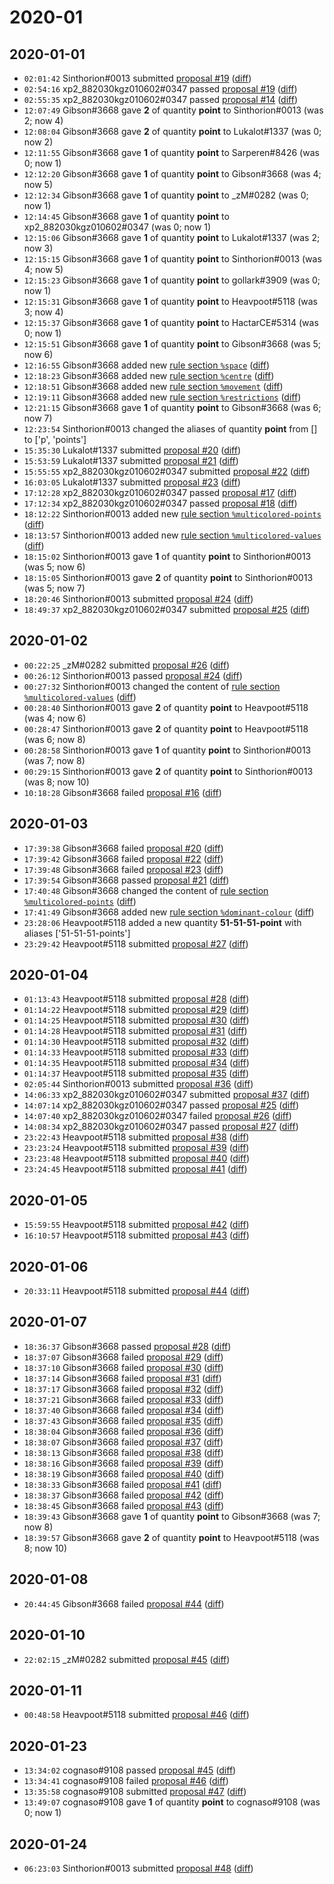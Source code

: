# 2020-01

## 2020-01-01

* `02:01:42` Sinthorion#0013 submitted [proposal #19](../proposals.md#19) ([diff](https://github.com/Quonauts/Quonauts-6/commit/dfece6ce74878748464524544d326d0ad2603d75))
* `02:54:16` xp2_882030kgz010602#0347 passed [proposal #19](../proposals.md#19) ([diff](https://github.com/Quonauts/Quonauts-6/commit/46ec8c273f85179ba51169b92bbb910e0747f402))
* `02:55:35` xp2_882030kgz010602#0347 passed [proposal #14](../proposals.md#14) ([diff](https://github.com/Quonauts/Quonauts-6/commit/f71a6349da261979337aa0505d2b5310b1c35f0e))
* `12:07:49` Gibson#3668 gave **2** of quantity **point** to Sinthorion#0013 (was 2; now 4)
* `12:08:04` Gibson#3668 gave **2** of quantity **point** to Lukalot#1337 (was 0; now 2)
* `12:11:55` Gibson#3668 gave **1** of quantity **point** to Sarperen#8426 (was 0; now 1)
* `12:12:20` Gibson#3668 gave **1** of quantity **point** to Gibson#3668 (was 4; now 5)
* `12:12:34` Gibson#3668 gave **1** of quantity **point** to _zM#0282 (was 0; now 1)
* `12:14:45` Gibson#3668 gave **1** of quantity **point** to xp2_882030kgz010602#0347 (was 0; now 1)
* `12:15:06` Gibson#3668 gave **1** of quantity **point** to Lukalot#1337 (was 2; now 3)
* `12:15:15` Gibson#3668 gave **1** of quantity **point** to Sinthorion#0013 (was 4; now 5)
* `12:15:23` Gibson#3668 gave **1** of quantity **point** to gollark#3909 (was 0; now 1)
* `12:15:31` Gibson#3668 gave **1** of quantity **point** to Heavpoot#5118 (was 3; now 4)
* `12:15:37` Gibson#3668 gave **1** of quantity **point** to HactarCE#5314 (was 0; now 1)
* `12:15:51` Gibson#3668 gave **1** of quantity **point** to Gibson#3668 (was 5; now 6)
* `12:16:55` Gibson#3668 added new [rule section `%space`](../rules.md#space) ([diff](https://github.com/Quonauts/Quonauts-6/commit/e47b6f7a54d0ffd168bbca9320c65f71eae5cad7))
* `12:18:23` Gibson#3668 added new [rule section `%centre`](../rules.md#centre) ([diff](https://github.com/Quonauts/Quonauts-6/commit/e6472fcd1e2d7d89a6ef892cf2ae3421c127ef91))
* `12:18:51` Gibson#3668 added new [rule section `%movement`](../rules.md#movement) ([diff](https://github.com/Quonauts/Quonauts-6/commit/ebc2f83e561caad00f86cdf60f4347a34590d519))
* `12:19:11` Gibson#3668 added new [rule section `%restrictions`](../rules.md#restrictions) ([diff](https://github.com/Quonauts/Quonauts-6/commit/0b4cff5afc7a818935c97b6cd00415301f3f34da))
* `12:21:15` Gibson#3668 gave **1** of quantity **point** to Gibson#3668 (was 6; now 7)
* `12:23:54` Sinthorion#0013 changed the aliases of quantity **point** from [] to ['p', 'points']
* `15:35:30` Lukalot#1337 submitted [proposal #20](../proposals.md#20) ([diff](https://github.com/Quonauts/Quonauts-6/commit/6d70d3ada2c7f4979cae79bc21b116d8e9c8a252))
* `15:53:59` Lukalot#1337 submitted [proposal #21](../proposals.md#21) ([diff](https://github.com/Quonauts/Quonauts-6/commit/9b79b2c03ab644e3343b022cd348aabfde07989c))
* `15:55:55` xp2_882030kgz010602#0347 submitted [proposal #22](../proposals.md#22) ([diff](https://github.com/Quonauts/Quonauts-6/commit/f6bc16e9d1313fa02f3e65d7e27a16150e14441f))
* `16:03:05` Lukalot#1337 submitted [proposal #23](../proposals.md#23) ([diff](https://github.com/Quonauts/Quonauts-6/commit/d2809eeef06a5f89f7abfde113abf7831ae0c3e3))
* `17:12:28` xp2_882030kgz010602#0347 passed [proposal #17](../proposals.md#17) ([diff](https://github.com/Quonauts/Quonauts-6/commit/d610e642bc45198ca1bca3156ade5c2182e9350a))
* `17:12:34` xp2_882030kgz010602#0347 passed [proposal #18](../proposals.md#18) ([diff](https://github.com/Quonauts/Quonauts-6/commit/1ab61538af3fac7ac384b21e9d922e766ce1e021))
* `18:12:22` Sinthorion#0013 added new [rule section `%multicolored-points`](../rules.md#multicolored-points) ([diff](https://github.com/Quonauts/Quonauts-6/commit/83740ebc2dbbfa4b70ae3d5531b76975740c4b3c))
* `18:13:57` Sinthorion#0013 added new [rule section `%multicolored-values`](../rules.md#multicolored-values) ([diff](https://github.com/Quonauts/Quonauts-6/commit/1f7b6ca024b208e0677df4869d4c412f7359248f))
* `18:15:02` Sinthorion#0013 gave **1** of quantity **point** to Sinthorion#0013 (was 5; now 6)
* `18:15:05` Sinthorion#0013 gave **2** of quantity **point** to Sinthorion#0013 (was 5; now 7)
* `18:20:46` Sinthorion#0013 submitted [proposal #24](../proposals.md#24) ([diff](https://github.com/Quonauts/Quonauts-6/commit/31a6649003c1d3d3e11d046bbd1640c6c33d100c))
* `18:49:37` xp2_882030kgz010602#0347 submitted [proposal #25](../proposals.md#25) ([diff](https://github.com/Quonauts/Quonauts-6/commit/4ed8040df32c1701fffee3c1a1e0de7aa9e43d33))

## 2020-01-02

* `00:22:25` _zM#0282 submitted [proposal #26](../proposals.md#26) ([diff](https://github.com/Quonauts/Quonauts-6/commit/37ea88cba3fd3d33faa0808cf9124afe927b9df0))
* `00:26:12` Sinthorion#0013 passed [proposal #24](../proposals.md#24) ([diff](https://github.com/Quonauts/Quonauts-6/commit/8f6f10136559c08797e2579bcaa0dbcf68ce28b4))
* `00:27:32` Sinthorion#0013 changed the content of [rule section `%multicolored-values`](../rules.md#multicolored-values) ([diff](https://github.com/Quonauts/Quonauts-6/commit/6bb6d8b4856cd1e809954eb033c0c952084a7f07))
* `00:28:40` Sinthorion#0013 gave **2** of quantity **point** to Heavpoot#5118 (was 4; now 6)
* `00:28:47` Sinthorion#0013 gave **2** of quantity **point** to Heavpoot#5118 (was 6; now 8)
* `00:28:58` Sinthorion#0013 gave **1** of quantity **point** to Sinthorion#0013 (was 7; now 8)
* `00:29:15` Sinthorion#0013 gave **2** of quantity **point** to Sinthorion#0013 (was 8; now 10)
* `10:18:28` Gibson#3668 failed [proposal #16](../proposals.md#16) ([diff](https://github.com/Quonauts/Quonauts-6/commit/eb34c648e323e78388131725cd57d495866f8c18))

## 2020-01-03

* `17:39:38` Gibson#3668 failed [proposal #20](../proposals.md#20) ([diff](https://github.com/Quonauts/Quonauts-6/commit/6acbafdf249206281c2088be8d10435bba85a8ad))
* `17:39:42` Gibson#3668 failed [proposal #22](../proposals.md#22) ([diff](https://github.com/Quonauts/Quonauts-6/commit/ca8bcbfa18e827e6cd75b37794e5af2008dfa1f0))
* `17:39:48` Gibson#3668 failed [proposal #23](../proposals.md#23) ([diff](https://github.com/Quonauts/Quonauts-6/commit/99cf68b952f7379068a4aadd88d1c5a282f9dee9))
* `17:39:54` Gibson#3668 passed [proposal #21](../proposals.md#21) ([diff](https://github.com/Quonauts/Quonauts-6/commit/be66ebe9272aec7ac6c6b6ac5ac0bb32cabb7095))
* `17:40:48` Gibson#3668 changed the content of [rule section `%multicolored-points`](../rules.md#multicolored-points) ([diff](https://github.com/Quonauts/Quonauts-6/commit/1ecf0edf516012b4d239388ad25335c1b2b44da7))
* `17:41:49` Gibson#3668 added new [rule section `%dominant-colour`](../rules.md#dominant-colour) ([diff](https://github.com/Quonauts/Quonauts-6/commit/6cdce22349ee8ee5b737832d8f68a55318f4587c))
* `23:28:06` Heavpoot#5118 added a new quantity **51-51-51-point** with aliases ['51-51-51-points']
* `23:29:42` Heavpoot#5118 submitted [proposal #27](../proposals.md#27) ([diff](https://github.com/Quonauts/Quonauts-6/commit/0ebce0a1b391beaaed0eb92abe29523538e7323f))

## 2020-01-04

* `01:13:43` Heavpoot#5118 submitted [proposal #28](../proposals.md#28) ([diff](https://github.com/Quonauts/Quonauts-6/commit/489625b98383d421b7ecd0ef8bb20c3d0a3984b3))
* `01:14:22` Heavpoot#5118 submitted [proposal #29](../proposals.md#29) ([diff](https://github.com/Quonauts/Quonauts-6/commit/28886a4e24eedc4b5610598ee21d3fae29423802))
* `01:14:25` Heavpoot#5118 submitted [proposal #30](../proposals.md#30) ([diff](https://github.com/Quonauts/Quonauts-6/commit/c1b645b9ea51ef80e413fbda7fcc5eb9d2da478c))
* `01:14:28` Heavpoot#5118 submitted [proposal #31](../proposals.md#31) ([diff](https://github.com/Quonauts/Quonauts-6/commit/3f918553974dd2608f82a2920a6e2f1d63dddcf2))
* `01:14:30` Heavpoot#5118 submitted [proposal #32](../proposals.md#32) ([diff](https://github.com/Quonauts/Quonauts-6/commit/761febc424ae42a52cd0b6d8879eff13dc2b947c))
* `01:14:33` Heavpoot#5118 submitted [proposal #33](../proposals.md#33) ([diff](https://github.com/Quonauts/Quonauts-6/commit/4bf24122acf9c0aebc16eab3fe53a8708962fc8a))
* `01:14:35` Heavpoot#5118 submitted [proposal #34](../proposals.md#34) ([diff](https://github.com/Quonauts/Quonauts-6/commit/6035497df7fed5bcb93461a3bc858be7001404e9))
* `01:14:37` Heavpoot#5118 submitted [proposal #35](../proposals.md#35) ([diff](https://github.com/Quonauts/Quonauts-6/commit/b70760fcbd46e7c23179e69d3c43a34caeb513d9))
* `02:05:44` Sinthorion#0013 submitted [proposal #36](../proposals.md#36) ([diff](https://github.com/Quonauts/Quonauts-6/commit/b942dbbed49e76fb3718a48e5dc3a51bea75237c))
* `14:06:33` xp2_882030kgz010602#0347 submitted [proposal #37](../proposals.md#37) ([diff](https://github.com/Quonauts/Quonauts-6/commit/17aa256c0d4940355cdc7f32459af2a014ac4a19))
* `14:07:14` xp2_882030kgz010602#0347 passed [proposal #25](../proposals.md#25) ([diff](https://github.com/Quonauts/Quonauts-6/commit/a3b2aecd183d6c2642be26983e8af1ed23de3bae))
* `14:07:40` xp2_882030kgz010602#0347 failed [proposal #26](../proposals.md#26) ([diff](https://github.com/Quonauts/Quonauts-6/commit/e66828a65cdb64a2a319d3869f834a1f31950c57))
* `14:08:34` xp2_882030kgz010602#0347 passed [proposal #27](../proposals.md#27) ([diff](https://github.com/Quonauts/Quonauts-6/commit/556a23cd1e08549aa3bfea6bec72d9b7276ccd51))
* `23:22:43` Heavpoot#5118 submitted [proposal #38](../proposals.md#38) ([diff](https://github.com/Quonauts/Quonauts-6/commit/fd468855adfa5700825d0eb895e4db00df44122a))
* `23:23:24` Heavpoot#5118 submitted [proposal #39](../proposals.md#39) ([diff](https://github.com/Quonauts/Quonauts-6/commit/2e3eca8567e88c21bb69ce15d09cb622c8ddf366))
* `23:23:48` Heavpoot#5118 submitted [proposal #40](../proposals.md#40) ([diff](https://github.com/Quonauts/Quonauts-6/commit/9f4c975aa8712982770e9842b80992a1e99125ec))
* `23:24:45` Heavpoot#5118 submitted [proposal #41](../proposals.md#41) ([diff](https://github.com/Quonauts/Quonauts-6/commit/8b5b04f72d0d5cef20d23f59bebb5220bff52f69))

## 2020-01-05

* `15:59:55` Heavpoot#5118 submitted [proposal #42](../proposals.md#42) ([diff](https://github.com/Quonauts/Quonauts-6/commit/4f367ddada77fb376fd459293f69f1876cad8bd1))
* `16:10:57` Heavpoot#5118 submitted [proposal #43](../proposals.md#43) ([diff](https://github.com/Quonauts/Quonauts-6/commit/fb209367c24f627e2475fe81600455441178c4d2))

## 2020-01-06

* `20:33:11` Heavpoot#5118 submitted [proposal #44](../proposals.md#44) ([diff](https://github.com/Quonauts/Quonauts-6/commit/0b7d944bf290f59403fc2028b2ee787a2bb16862))

## 2020-01-07

* `18:36:37` Gibson#3668 passed [proposal #28](../proposals.md#28) ([diff](https://github.com/Quonauts/Quonauts-6/commit/4dfba807e7cb64071f0e60c4d0b0a77206ef2079))
* `18:37:07` Gibson#3668 failed [proposal #29](../proposals.md#29) ([diff](https://github.com/Quonauts/Quonauts-6/commit/0a4c0d42f60b91c4d14a70821c5f07afa4bedf39))
* `18:37:10` Gibson#3668 failed [proposal #30](../proposals.md#30) ([diff](https://github.com/Quonauts/Quonauts-6/commit/3818e139c11f8057ff3089290441b0dd9bd3c38c))
* `18:37:14` Gibson#3668 failed [proposal #31](../proposals.md#31) ([diff](https://github.com/Quonauts/Quonauts-6/commit/fd497023fb9da93b46c3eb0f32565f1277dc0d71))
* `18:37:17` Gibson#3668 failed [proposal #32](../proposals.md#32) ([diff](https://github.com/Quonauts/Quonauts-6/commit/1f7983b1a8677131bb030bf5b37739f8a234dbec))
* `18:37:21` Gibson#3668 failed [proposal #33](../proposals.md#33) ([diff](https://github.com/Quonauts/Quonauts-6/commit/5182cc56dcd2da6226d6f1b7664b41a53ebe588a))
* `18:37:40` Gibson#3668 failed [proposal #34](../proposals.md#34) ([diff](https://github.com/Quonauts/Quonauts-6/commit/3ef79afa484d8147c076173964d5579dd1d85309))
* `18:37:43` Gibson#3668 failed [proposal #35](../proposals.md#35) ([diff](https://github.com/Quonauts/Quonauts-6/commit/10ca3b8817681f0d7555557e69a51963c8893509))
* `18:38:04` Gibson#3668 failed [proposal #36](../proposals.md#36) ([diff](https://github.com/Quonauts/Quonauts-6/commit/1e89992ca45100ab24f570040ee95f49c686ab31))
* `18:38:07` Gibson#3668 failed [proposal #37](../proposals.md#37) ([diff](https://github.com/Quonauts/Quonauts-6/commit/1c3062282787165ef1bec68a5a0fc84a42cc7921))
* `18:38:13` Gibson#3668 failed [proposal #38](../proposals.md#38) ([diff](https://github.com/Quonauts/Quonauts-6/commit/808016c21de9d13e1305467893438d929d98fd34))
* `18:38:16` Gibson#3668 failed [proposal #39](../proposals.md#39) ([diff](https://github.com/Quonauts/Quonauts-6/commit/01647811ac11e33272c5074ed7eedd6d7e59b487))
* `18:38:19` Gibson#3668 failed [proposal #40](../proposals.md#40) ([diff](https://github.com/Quonauts/Quonauts-6/commit/d5635d3461d4f35ba41ec810fc4d2b2cf3186ce2))
* `18:38:33` Gibson#3668 failed [proposal #41](../proposals.md#41) ([diff](https://github.com/Quonauts/Quonauts-6/commit/436fde6e8fad28884fd2f8cf85281399738b22ed))
* `18:38:37` Gibson#3668 failed [proposal #42](../proposals.md#42) ([diff](https://github.com/Quonauts/Quonauts-6/commit/c7a619b21d0c08c41c14ef67ac2361d06a902263))
* `18:38:45` Gibson#3668 failed [proposal #43](../proposals.md#43) ([diff](https://github.com/Quonauts/Quonauts-6/commit/790782767547c44b92de5354dee2e9faa4ff9372))
* `18:39:43` Gibson#3668 gave **1** of quantity **point** to Gibson#3668 (was 7; now 8)
* `18:39:57` Gibson#3668 gave **2** of quantity **point** to Heavpoot#5118 (was 8; now 10)

## 2020-01-08

* `20:44:45` Gibson#3668 failed [proposal #44](../proposals.md#44) ([diff](https://github.com/Quonauts/Quonauts-6/commit/f27effa5c31d613748f98f7103fe69c75384a22d))

## 2020-01-10

* `22:02:15` _zM#0282 submitted [proposal #45](../proposals.md#45) ([diff](https://github.com/Quonauts/Quonauts-6/commit/c1171ba2ab75e23fc48f8e9078feb5ea03aad8fd))

## 2020-01-11

* `00:48:58` Heavpoot#5118 submitted [proposal #46](../proposals.md#46) ([diff](https://github.com/Quonauts/Quonauts-6/commit/9471afadc01fd0588c400b4323af567158de761e))

## 2020-01-23

* `13:34:02` cognaso#9108 passed [proposal #45](../proposals.md#45) ([diff](https://github.com/Quonauts/Quonauts-6/commit/292faac081fa76dcad990d5c2ed4ee5d0a13ee74))
* `13:34:41` cognaso#9108 failed [proposal #46](../proposals.md#46) ([diff](https://github.com/Quonauts/Quonauts-6/commit/90a4ca74f30b3f93b7a97cf37aad2263c78e03ae))
* `13:35:58` cognaso#9108 submitted [proposal #47](../proposals.md#47) ([diff](https://github.com/Quonauts/Quonauts-6/commit/4b379618bac2765ded0263b05921929723db4f1f))
* `13:49:07` cognaso#9108 gave **1** of quantity **point** to cognaso#9108 (was 0; now 1)

## 2020-01-24

* `06:23:03` Sinthorion#0013 submitted [proposal #48](../proposals.md#48) ([diff](https://github.com/Quonauts/Quonauts-6/commit/128ac5cba2b36d7b01c4a6d1ba728dcc0d888836))
